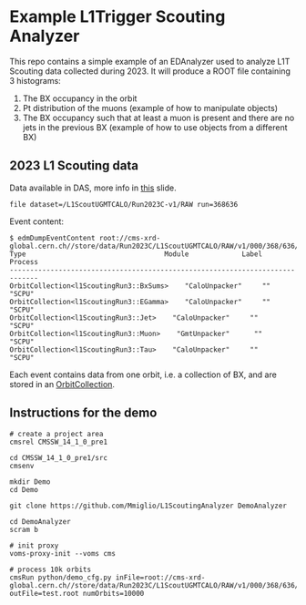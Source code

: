 # Example L1Trigger Scouting Analyzer

This repo contains a simple example of an EDAnalyzer used to analyze L1T Scouting data collected during 2023.
It will produce a ROOT file containing 3 histograms:
1. The BX occupancy in the orbit
2. Pt distribution of the muons (example of how to manipulate objects)
3. The BX occupancy such that at least a muon is present and there are no jets in the previous BX (example of how to use objects from a different BX)

## 2023 L1 Scouting data
Data available in DAS, more info in [this](https://mattermost.web.cern.ch/cms-l1-scouting/channels/town-square) slide.
```
file dataset=/L1ScoutUGMTCALO/Run2023C-v1/RAW run=368636
```

Event content:
```
$ edmDumpEventContent root://cms-xrd-global.cern.ch//store/data/Run2023C/L1ScoutUGMTCALO/RAW/v1/000/368/636/00000/run368636_ls0400.root
Type                                  Module             Label     Process   
-----------------------------------------------------------------------------
OrbitCollection<l1ScoutingRun3::BxSums>    "CaloUnpacker"     ""        "SCPU"    
OrbitCollection<l1ScoutingRun3::EGamma>    "CaloUnpacker"     ""        "SCPU"    
OrbitCollection<l1ScoutingRun3::Jet>    "CaloUnpacker"     ""        "SCPU"    
OrbitCollection<l1ScoutingRun3::Muon>    "GmtUnpacker"      ""        "SCPU"    
OrbitCollection<l1ScoutingRun3::Tau>    "CaloUnpacker"     ""        "SCPU"
```

Each event contains data from one orbit, i.e. a collection of BX, and are stored in an [OrbitCollection](https://github.com/cms-sw/cmssw/blob/master/DataFormats/L1Scouting/interface/OrbitCollection.h).

## Instructions for the demo

```
# create a project area
cmsrel CMSSW_14_1_0_pre1 

cd CMSSW_14_1_0_pre1/src
cmsenv

mkdir Demo
cd Demo

git clone https://github.com/Mmiglio/L1ScoutingAnalyzer DemoAnalyzer

cd DemoAnalyzer
scram b

# init proxy
voms-proxy-init --voms cms

# process 10k orbits
cmsRun python/demo_cfg.py inFile=root://cms-xrd-global.cern.ch//store/data/Run2023C/L1ScoutUGMTCALO/RAW/v1/000/368/636/00000/run368636_ls0400.root outFile=test.root numOrbits=10000
```

